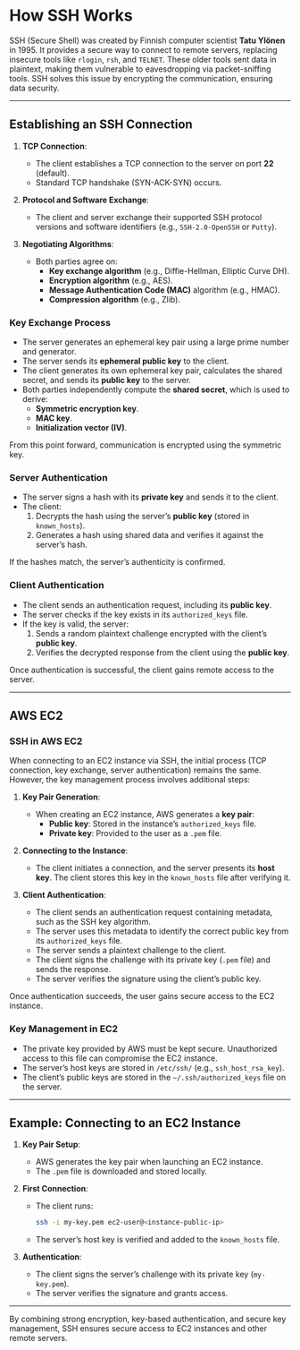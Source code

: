 
# How SSH Works

SSH (Secure Shell) was created by Finnish computer scientist **Tatu Ylönen** in 1995. It provides a secure way to connect to remote servers, replacing insecure tools like `rlogin`, `rsh`, and `TELNET`. These older tools sent data in plaintext, making them vulnerable to eavesdropping via packet-sniffing tools. SSH solves this issue by encrypting the communication, ensuring data security.

---

## Establishing an SSH Connection

1. **TCP Connection**:
   - The client establishes a TCP connection to the server on port **22** (default).
   - Standard TCP handshake (SYN-ACK-SYN) occurs.

2. **Protocol and Software Exchange**:
   - The client and server exchange their supported SSH protocol versions and software identifiers (e.g., `SSH-2.0-OpenSSH` or `Putty`).

3. **Negotiating Algorithms**:
   - Both parties agree on:
     - **Key exchange algorithm** (e.g., Diffie-Hellman, Elliptic Curve DH).
     - **Encryption algorithm** (e.g., AES).
     - **Message Authentication Code (MAC)** algorithm (e.g., HMAC).
     - **Compression algorithm** (e.g., Zlib).

### Key Exchange Process

- The server generates an ephemeral key pair using a large prime number and generator.
- The server sends its **ephemeral public key** to the client.
- The client generates its own ephemeral key pair, calculates the shared secret, and sends its **public key** to the server.
- Both parties independently compute the **shared secret**, which is used to derive:
  - **Symmetric encryption key**.
  - **MAC key**.
  - **Initialization vector (IV)**.

From this point forward, communication is encrypted using the symmetric key.

### Server Authentication

- The server signs a hash with its **private key** and sends it to the client.
- The client:
  1. Decrypts the hash using the server’s **public key** (stored in `known_hosts`).
  2. Generates a hash using shared data and verifies it against the server’s hash.

If the hashes match, the server’s authenticity is confirmed.

### Client Authentication

- The client sends an authentication request, including its **public key**.
- The server checks if the key exists in its `authorized_keys` file.
- If the key is valid, the server:
  1. Sends a random plaintext challenge encrypted with the client’s **public key**.
  2. Verifies the decrypted response from the client using the **public key**.

Once authentication is successful, the client gains remote access to the server.

---

## AWS EC2

### SSH in AWS EC2
When connecting to an EC2 instance via SSH, the initial process (TCP connection, key exchange, server authentication) remains the same. However, the key management process involves additional steps:

1. **Key Pair Generation**:
   - When creating an EC2 instance, AWS generates a **key pair**:
     - **Public key**: Stored in the instance’s `authorized_keys` file.
     - **Private key**: Provided to the user as a `.pem` file.

2. **Connecting to the Instance**:
   - The client initiates a connection, and the server presents its **host key**. The client stores this key in the `known_hosts` file after verifying it.

3. **Client Authentication**:
   - The client sends an authentication request containing metadata, such as the SSH key algorithm.
   - The server uses this metadata to identify the correct public key from its `authorized_keys` file.
   - The server sends a plaintext challenge to the client.
   - The client signs the challenge with its private key (`.pem` file) and sends the response.
   - The server verifies the signature using the client’s public key.

Once authentication succeeds, the user gains secure access to the EC2 instance.

### Key Management in EC2
- The private key provided by AWS must be kept secure. Unauthorized access to this file can compromise the EC2 instance.
- The server’s host keys are stored in `/etc/ssh/` (e.g., `ssh_host_rsa_key`).
- The client’s public keys are stored in the `~/.ssh/authorized_keys` file on the server.

---

## Example: Connecting to an EC2 Instance

1. **Key Pair Setup**:
   - AWS generates the key pair when launching an EC2 instance.
   - The `.pem` file is downloaded and stored locally.

2. **First Connection**:
   - The client runs:
     ```bash
     ssh -i my-key.pem ec2-user@<instance-public-ip>
     ```
   - The server’s host key is verified and added to the `known_hosts` file.

3. **Authentication**:
   - The client signs the server’s challenge with its private key (`my-key.pem`).
   - The server verifies the signature and grants access.

---

By combining strong encryption, key-based authentication, and secure key management, SSH ensures secure access to EC2 instances and other remote servers.
